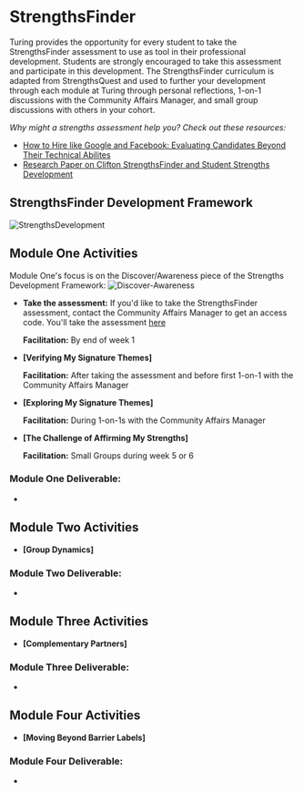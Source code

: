 # StrengthsFinder

Turing provides the opportunity for every student to take the StrengthsFinder assessment to use as tool in their professional development. Students are strongly encouraged to take this assessment and participate in this development. The StrengthsFinder curriculum is adapted from StrengthsQuest and used to further your development through each module at Turing through personal reflections, 1-on-1 discussions with the Community Affairs Manager, and small group discussions with others in your cohort. 

*Why might a strengths assessment help you? Check out these resources:*
* [How to Hire like Google and Facebook: Evaluating Candidates Beyond Their Technical Abilites](http://www.forbes.com/sites/ashoka/2014/04/15/how-to-hire-like-google-and-facebook-evaluating-candidates-beyond-their-technical-ability/#d8f2a234f156)
* [Research Paper on Clifton StrengthsFinder and Student Strengths Development](https://github.com/turingschool/professional_skills/blob/master/files/The_Clifton_StrengthsFinder_and_Student_Strengths_Development.pdf)

## StrengthsFinder Development Framework
![StrengthsDevelopment](https://github.com/turingschool/professional_skills/blob/master/images/StrengthsDevelopment.png)

## Module One Activities
Module One's focus is on the Discover/Awareness piece of the Strengths Development Framework:
![Discover-Awareness](https://github.com/turingschool/professional_skills/blob/master/images/Discover-Awareness.png)

* **Take the assessment:** If you'd like to take the StrengthsFinder assessment, contact the Community Affairs Manager to get an access code. You'll take the assessment [here](http://www.strengthsquest.com/home.aspx)
   
  **Facilitation:** By end of week 1

* **[Verifying My Signature Themes]**
   
  **Facilitation:** After taking the assessment and before first 1-on-1 with the Community Affairs Manager

* **[Exploring My Signature Themes]**
  
  **Facilitation:** During 1-on-1s with the Community Affairs Manager

* **[The Challenge of Affirming My Strengths]**
   
  **Facilitation:** Small Groups during week 5 or 6

### Module One Deliverable:

* 

## Module Two Activities

* **[Group Dynamics]**

### Module Two Deliverable:

* 

## Module Three Activities

* **[Complementary Partners]**

### Module Three Deliverable:

* 

## Module Four Activities

* **[Moving Beyond Barrier Labels]**

### Module Four Deliverable:

* 
